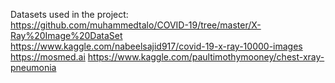 Datasets used in the project:  
https://github.com/muhammedtalo/COVID-19/tree/master/X-Ray%20Image%20DataSet  
https://www.kaggle.com/nabeelsajid917/covid-19-x-ray-10000-images  
https://mosmed.ai
https://www.kaggle.com/paultimothymooney/chest-xray-pneumonia
